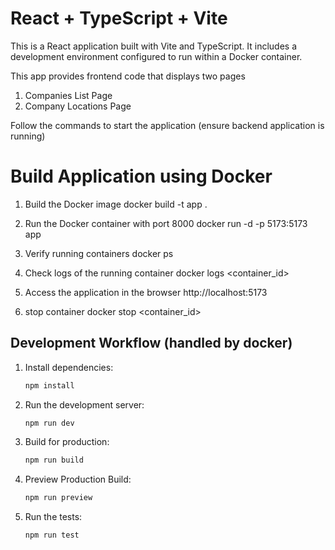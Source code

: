 # React + TypeScript + Vite

This is a React application built with Vite and TypeScript. It includes a development environment configured to run within a Docker container.

This app provides frontend code that displays two pages
1. Companies List Page
2. Company Locations Page

Follow the commands to start the application (ensure backend application is running)
# Build Application using Docker

1. Build the Docker image
    docker build -t app .

2. Run the Docker container with port 8000
    docker run -d -p 5173:5173 app

3. Verify running containers
    docker ps

4. Check logs of the running container
    docker logs <container_id>

5. Access the application in the browser
    http://localhost:5173

6. stop container
    docker stop <container_id>

## Development Workflow (handled by docker)

1. Install dependencies:
    ```sh
    npm install
    ```

2. Run the development server:
    ```sh
    npm run dev
    ```

3. Build for production:
    ```sh
    npm run build
    ```

4. Preview Production Build:
    ```sh
    npm run preview
    ```

5. Run the tests:
    ```sh
    npm run test
    ```
